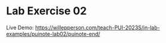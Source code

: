 # Lab Exercise 02

Live Demo: https://willepperson.com/teach-PUI-2023S/in-lab-examples/puinote-lab02/puinote-end/
